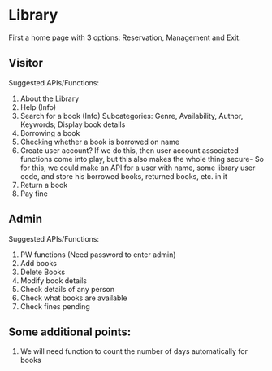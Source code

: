 # Library
First a home page with 3 options: Reservation, Management and Exit.

## Visitor
 Suggested APIs/Functions:
 
 1. About the Library
 2. Help (Info)
 3. Search for a book (Info) Subcategories: Genre, Availability, Author, Keywords; Display book details
 4. Borrowing a book
 5. Checking whether a book is borrowed on name
 6. Create user account? If we do this, then user account associated functions come into play, but this also makes the whole thing secure- So for this, we could make an API for a user with name, some library user code, and store his borrowed books, returned books, etc. in it
 7. Return a book
 8. Pay fine

## Admin
Suggested APIs/Functions:

1. PW functions (Need password to enter admin)
2. Add books
3. Delete Books
4. Modify book details
5. Check details of any person
6. Check what books are available
7. Check fines pending

## Some additional points:
1. We will need function to count the number of days automatically for books
